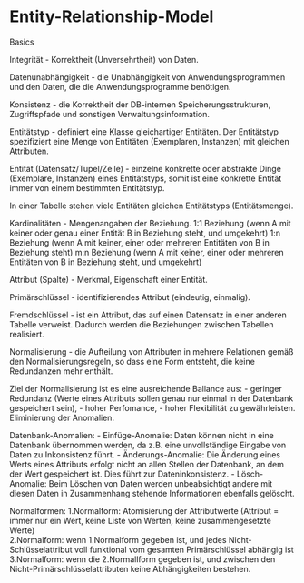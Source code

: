 # Entity-Relationship-Model
Basics


Integrität - Korrektheit (Unversehrtheit) von Daten.

Datenunabhängigkeit - die Unabhängigkeit von Anwendungsprogrammen und den Daten, 
                        die die Anwendungsprogramme benötigen.
                        
Konsistenz - die Korrektheit der DB-internen Speicherungsstrukturen, 
             Zugriffspfade und sonstigen Verwaltungsinformation.

Entitätstyp - definiert eine Klasse gleichartiger Entitäten. Der Entitätstyp spezifiziert eine Menge von 
              Entitäten (Exemplaren, Instanzen) mit gleichen Attributen.

Entität (Datensatz/Tupel/Zeile) - einzelne konkrette oder abstrakte Dinge (Exemplare, Instanzen) eines Entitätstyps,
                            somit ist eine konkrette Entität immer von einem bestimmten Entitätstyp.
                            
In einer Tabelle stehen viele Entitäten gleichen Entitätstyps (Entitätsmenge).
  
Kardinalitäten - Mengenangaben der Beziehung.
                 1:1 Beziehung (wenn A mit keiner oder genau einer Entität B in Beziehung steht, und umgekehrt)
                 1:n Beziehung (wenn A mit keiner, einer oder mehreren Entitäten von B in Beziehung steht)
                 m:n Beziehung (wenn A mit keiner, einer oder mehreren Entitäten von B in Beziehung steht, und umgekehrt)

Attribut (Spalte) - Merkmal, Eigenschaft einer Entität.

Primärschlüssel - identifizierendes Attribut (eindeutig, einmalig).

Fremdschlüssel -  ist ein Attribut, das auf einen Datensatz in einer anderen Tabelle verweist. 
                  Dadurch werden die Beziehungen zwischen Tabellen realisiert.


Normalisierung -  die Aufteilung von Attributen in mehrere Relationen gemäß den Normalisierungsregeln, 
                  so dass eine Form entsteht, die keine Redundanzen mehr enthält.
                  
Ziel der Normalisierung ist es eine ausreichende Ballance aus: 
                    - geringer Redundanz (Werte eines Attributs sollen genau nur einmal in der Datenbank gespeichert sein),
                    - hoher Perfomance,
                    - hoher Flexibilität
                    zu gewährleisten. Eliminierung der Anomalien.

Datenbank-Anomalien: 
                    - Einfüge-Anomalie:     Daten können nicht in eine Datenbank übernommen werden, 
                                            da z.B. eine unvollständige Eingabe von Daten zu Inkonsistenz führt.
                    - Änderungs-Anomalie:   Die Änderung eines Werts eines Attributs erfolgt nicht an allen Stellen 
                                            der Datenbank, an dem der Wert gespeichert ist. Dies führt zur Dateninkonsistenz.
                    - Lösch-Anomalie:       Beim Löschen von Daten werden unbeabsichtigt andere mit diesen Daten in Zusammenhang 
                                            stehende Informationen ebenfalls gelöscht.
                                     
                                            
 Normalformen:      1.Normalform: Atomisierung der Attributwerte (Attribut = immer nur ein Wert, keine Liste von Werten, 
                                                                  keine zusammengesetzte Werte)                            
                    2.Normalform: wenn 1.Normalform gegeben ist, und jedes Nicht-Schlüsselattribut voll funktional 
                                  vom gesamten Primärschlüssel abhängig ist
                    3.Normalform: wenn die 2.Normallform gegeben ist, und zwischen den Nicht-Primärschlüsselattributen 
                                  keine Abhängigkeiten bestehen.
                                  

                                            
                                            
                                            
                                            
                                            
                      

